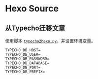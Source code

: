 # Hexo Source

## 从Typecho迁移文章
使用脚本 [`typecho2hexo.py`](./typecho2hexo.py)，并设置环境变量。
```
TYPECHO_DB_HOST=
TYPECHO_DB_USER=
TYPECHO_DB_PASSWORD=
TYPECHO_DB_DATABASE=
TYPECHO_DB_PORT=
TYPECHO_DB_PREFIX=
```